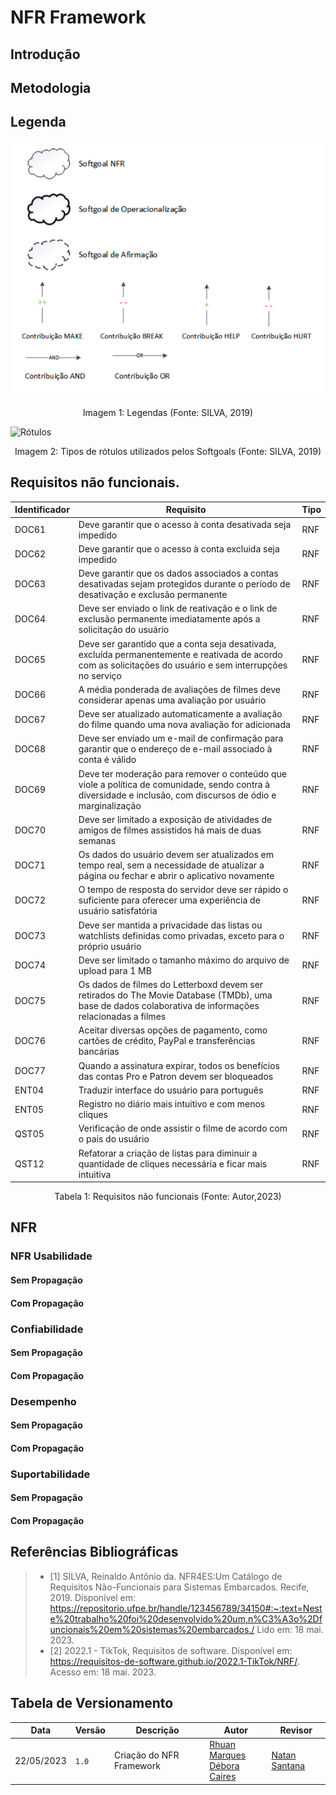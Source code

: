 # NFR Framework

## Introdução



## Metodologia



## Legenda

![Legendas](../assets/LegendasNFR.png)

<div style="text-align: center">
<p>Imagem 1: Legendas (Fonte: SILVA, 2019)</p>
</div>

![Rótulos](../assets/RótulosNFR.png)

<div style="text-align: center">
<p>Imagem 2: Tipos de rótulos utilizados pelos Softgoals (Fonte: SILVA, 2019)</p>
</div>

## Requisitos não funcionais.

| Identificador | Requisito | Tipo |
| ------------- | --------- | ---- |
| DOC61 | Deve garantir que o acesso à conta desativada seja impedido | RNF |
| DOC62 | Deve garantir que o acesso à conta excluida seja impedido | RNF |
| DOC63 | Deve garantir que os dados associados a contas desativadas sejam protegidos durante o período de desativação e exclusão permanente | RNF |
| DOC64 | Deve ser enviado o link de reativação e o link de exclusão permanente imediatamente após a solicitação do usuário | RNF |
| DOC65 | Deve ser garantido que a conta seja desativada, excluída permanentemente e reativada de acordo com as solicitações do usuário e sem interrupções no serviço | RNF |
| DOC66 | A média ponderada de avaliações de filmes deve considerar apenas uma avaliação por usuário | RNF |
| DOC67 | Deve ser atualizado automaticamente a avaliação do filme quando uma nova avaliação for adicionada | RNF |
| DOC68 | Deve ser enviado um e-mail de confirmação para garantir que o endereço de e-mail associado à conta é válido	 | RNF |
| DOC69 | Deve ter moderação para remover o conteúdo que viole a política de comunidade, sendo contra à diversidade e inclusão, com discursos de ódio e marginalização | RNF |
| DOC70 | Deve ser limitado a exposição de atividades de amigos de filmes assistidos há mais de duas semanas | RNF |
| DOC71 | Os dados do usuário devem ser atualizados em tempo real, sem a necessidade de atualizar a página ou fechar e abrir o aplicativo novamente | RNF |
| DOC72 | O tempo de resposta do servidor deve ser rápido o suficiente para oferecer uma experiência de usuário satisfatória | RNF |
| DOC73 | Deve ser mantida a privacidade das listas ou watchlists definidas como privadas, exceto para o próprio usuário | RNF |
| DOC74 | Deve ser limitado o tamanho máximo do arquivo de upload para 1 MB | RNF |
| DOC75 | Os dados de filmes do Letterboxd devem ser retirados do The Movie Database (TMDb), uma base de dados colaborativa de informações relacionadas a filmes | RNF |
| DOC76 | Aceitar diversas opções de pagamento, como cartões de crédito, PayPal e transferências bancárias | RNF |
| DOC77 | Quando a assinatura expirar, todos os benefícios das contas Pro e Patron devem ser bloqueados | RNF |
| ENT04 | Traduzir interface do usuário para português | RNF |
| ENT05 | Registro no diário mais intuitivo e com menos cliques | RNF |
| QST05 | Verificação de onde assistir o filme de acordo com o país do usuário | RNF |
| QST12 | Refatorar a criação de listas para diminuir a quantidade de cliques necessária e ficar mais intuitiva | RNF |

<div style="text-align: center">
<p>Tabela 1: Requisitos não funcionais (Fonte: Autor,2023)</p>
</div>

## NFR

### NFR Usabilidade

#### Sem Propagação

#### Com Propagação

### Confiabilidade

#### Sem Propagação

#### Com Propagação

### Desempenho

#### Sem Propagação

#### Com Propagação

### Suportabilidade

#### Sem Propagação

#### Com Propagação

## Referências Bibliográficas

> - <a id="ancora1"></a>[1] SILVA, Reinaldo Antônio da. NFR4ES:Um Catálogo de Requisitos Não-Funcionais para Sistemas Embarcados. Recife, 2019. Disponível em: <https://repositorio.ufpe.br/handle/123456789/34150#:~:text=Neste%20trabalho%20foi%20desenvolvido%20um,n%C3%A3o%2Dfuncionais%20em%20sistemas%20embarcados./> Lido em: 18 mai. 2023.
> - <a id="ancora2"></a>[2] 2022.1 - TikTok, Requisitos de software. Disponível em: <https://requisitos-de-software.github.io/2022.1-TikTok/NRF/>. Acesso em: 18 mai. 2023.

## Tabela de Versionamento

| Data | Versão | Descrição | Autor | Revisor |
| ---- | ------ | --------- | ----- | ------- |
| 22/05/2023 | `1.0`  | Criação do NFR Framework | [Rhuan Marques](https://github.com/RhuanMr)</br> [Débora Caires](https://github.com/deboracaires) | [Natan Santana](https://github.com/Neitan2001) |